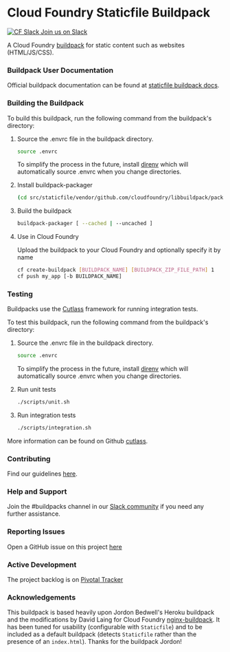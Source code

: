 # Cloud Foundry Staticfile Buildpack

[![CF Slack](https://www.google.com/s2/favicons?domain=www.slack.com) Join us on Slack](https://cloudfoundry.slack.com/messages/buildpacks/)

A Cloud Foundry [buildpack](https://docs.cloudfoundry.org/buildpacks/) for static content such as websites (HTML/JS/CSS).

### Buildpack User Documentation

Official buildpack documentation can be found at [staticfile buildpack docs](https://docs.cloudfoundry.org/buildpacks/staticfile/index.html).

### Building the Buildpack

To build this buildpack, run the following command from the buildpack's directory:

1. Source the .envrc file in the buildpack directory.

   ```bash
   source .envrc
   ```
   To simplify the process in the future, install [direnv](https://direnv.net/) which will automatically source .envrc when you change directories.

1. Install buildpack-packager

    ```bash
    (cd src/staticfile/vendor/github.com/cloudfoundry/libbuildpack/packager/buildpack-packager && go install)
    ```

1. Build the buildpack

    ```bash
    buildpack-packager [ --cached | --uncached ]
    ```

1. Use in Cloud Foundry

   Upload the buildpack to your Cloud Foundry and optionally specify it by name

    ```bash
    cf create-buildpack [BUILDPACK_NAME] [BUILDPACK_ZIP_FILE_PATH] 1
    cf push my_app [-b BUILDPACK_NAME]
    ```

### Testing

Buildpacks use the [Cutlass](https://github.com/cloudfoundry/libbuildpack/cutlass) framework for running integration tests.

To test this buildpack, run the following command from the buildpack's directory:

1. Source the .envrc file in the buildpack directory.

   ```bash
   source .envrc
   ```
   To simplify the process in the future, install [direnv](https://direnv.net/) which will automatically source .envrc when you change directories.

1. Run unit tests

    ```bash
    ./scripts/unit.sh
    ```

1. Run integration tests

    ```bash
    ./scripts/integration.sh
    ```

More information can be found on Github [cutlass](https://github.com/cloudfoundry/libbuildpack/cutlass).

### Contributing

Find our guidelines [here](./CONTRIBUTING.md).

### Help and Support

Join the #buildpacks channel in our [Slack community](https://slack.cloudfoundry.org/) if you need any further assistance.

### Reporting Issues

Open a GitHub issue on this project [here](https://github.com/cloudfoundry/staticfile/issues/new)

### Active Development

The project backlog is on [Pivotal Tracker](https://www.pivotaltracker.com/projects/1042066)

### Acknowledgements

This buildpack is based heavily upon Jordon Bedwell's Heroku buildpack and the modifications by David Laing for Cloud Foundry [nginx-buildpack](https://github.com/cloudfoundry-community/nginx-buildpack). It has been tuned for usability (configurable with `Staticfile`) and to be included as a default buildpack (detects `Staticfile` rather than the presence of an `index.html`). Thanks for the buildpack Jordon!
